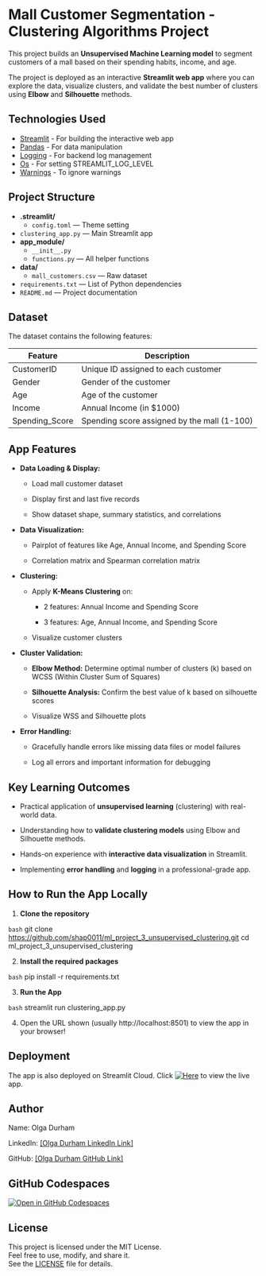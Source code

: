 # Mall Customer Segmentation - Clustering Algorithms Project 

This project builds an **Unsupervised Machine Learning model** to segment customers of a mall based on their spending habits, income, and age.

The project is deployed as an interactive **Streamlit web app** where you can explore the data, visualize clusters, and validate the best number of clusters using **Elbow** and **Silhouette** methods.

## Technologies Used

- [Streamlit](https://streamlit.io/) - For building the interactive web app
- [Pandas](https://pandas.pydata.org/) - For data manipulation
- [Logging](https://docs.python.org/3/library/logging.html) - For backend log management
- [Os](https://docs.python.org/3/library/os.html) - For setting STREAMLIT_LOG_LEVEL
- [Warnings](https://docs.python.org/3/library/warnings.html) - To ignore warnings

## Project Structure

- **.streamlit/**
  - `config.toml` — Theme setting
- `clustering_app.py` — Main Streamlit app
- **app_module/**
  - `__init__.py`
  - `functions.py` — All helper functions
- **data/**
  - `mall_customers.csv` — Raw dataset
- `requirements.txt` — List of Python dependencies
- `README.md` — Project documentation

## Dataset
The dataset contains the following features:

| Feature	      | Description                                  |
|-----------------|----------------------------------------------|
| CustomerID	  | Unique ID assigned to each customer          |
| Gender	      | Gender of the customer                       |
| Age	          | Age of the customer                          |
| Income	      | Annual Income (in $1000)                     |
| Spending_Score  | Spending score assigned by the mall (1-100)  |

## App Features
- **Data Loading & Display:**

    - Load mall customer dataset

    - Display first and last five records

    - Show dataset shape, summary statistics, and correlations

- **Data Visualization:**

    - Pairplot of features like Age, Annual Income, and Spending Score

    - Correlation matrix and Spearman correlation matrix

- **Clustering:**

    - Apply **K-Means Clustering** on:

        - 2 features: Annual Income and Spending Score

        - 3 features: Age, Annual Income, and Spending Score

    - Visualize customer clusters

- **Cluster Validation:**

    - **Elbow Method:** Determine optimal number of clusters (k) based on WCSS (Within Cluster Sum of Squares)

    - **Silhouette Analysis:** Confirm the best value of k based on silhouette scores

    - Visualize WSS and Silhouette plots

- **Error Handling:**

    - Gracefully handle errors like missing data files or model failures

    - Log all errors and important information for debugging

## Key Learning Outcomes

- Practical application of **unsupervised learning** (clustering) with real-world data.

- Understanding how to **validate clustering models** using Elbow and Silhouette methods.

- Hands-on experience with **interactive data visualization** in Streamlit.

- Implementing **error handling** and **logging** in a professional-grade app.

## How to Run the App Locally

1. **Clone the repository**

```bash```
git clone https://github.com/shap0011/ml_project_3_unsupervised_clustering.git
cd ml_project_3_unsupervised_clustering

2. **Install the required packages**

```bash```
    pip install -r requirements.txt

3. **Run the App**

```bash```
streamlit run clustering_app.py

4. Open the URL shown (usually http://localhost:8501) to view the app in your browser!

## Deployment
The app is also deployed on Streamlit Cloud.
Click [![Here](https://static.streamlit.io/badges/streamlit_badge_black_white.svg)](https://x8978qbprdndxg9bcq9wqk.streamlit.app/) to view the live app.

## Author
Name: Olga Durham

LinkedIn: [\[Olga Durham LinkedIn Link\]](https://www.linkedin.com/in/olga-durham/)

GitHub: [\[Olga Durham GitHub Link\]](https://github.com/shap0011)


## GitHub Codespaces

[![Open in GitHub Codespaces](https://github.com/codespaces/badge.svg)](https://miniature-space-yodel-r679jjj44jw3pq44.github.dev/)

## License

This project is licensed under the MIT License.  
Feel free to use, modify, and share it.  
See the [LICENSE](./LICENSE) file for details.